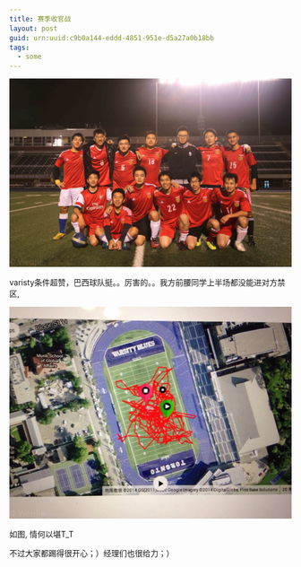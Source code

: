 ```yaml
---
title: 赛季收官战
layout: post
guid: urn:uuid:c9b0a144-eddd-4851-951e-d5a27a0b18bb
tags:
  - some
---
```


![合照](/media/img/IMG_0185.jpg)  

varisty条件超赞，巴西球队挺。。厉害的。。我方前腰同学上半场都没能进对方禁区,

![route](/media/img/IMG_0328.jpg)

如图, 情何以堪T_T

不过大家都踢得很开心；）经理们也很给力；）